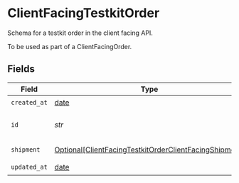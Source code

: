 # ClientFacingTestkitOrder

Schema for a testkit order in the client facing API.

To be used as part of a ClientFacingOrder.


## Fields

| Field                                                                                                                         | Type                                                                                                                          | Required                                                                                                                      | Description                                                                                                                   |
| ----------------------------------------------------------------------------------------------------------------------------- | ----------------------------------------------------------------------------------------------------------------------------- | ----------------------------------------------------------------------------------------------------------------------------- | ----------------------------------------------------------------------------------------------------------------------------- |
| `created_at`                                                                                                                  | [date](https://docs.python.org/3/library/datetime.html#date-objects)                                                          | :heavy_check_mark:                                                                                                            | N/A                                                                                                                           |
| `id`                                                                                                                          | *str*                                                                                                                         | :heavy_check_mark:                                                                                                            | The Vital TestKit Order ID                                                                                                    |
| `shipment`                                                                                                                    | [Optional[ClientFacingTestkitOrderClientFacingShipment]](../../models/shared/clientfacingtestkitorderclientfacingshipment.md) | :heavy_minus_sign:                                                                                                            | Shipment object                                                                                                               |
| `updated_at`                                                                                                                  | [date](https://docs.python.org/3/library/datetime.html#date-objects)                                                          | :heavy_check_mark:                                                                                                            | N/A                                                                                                                           |